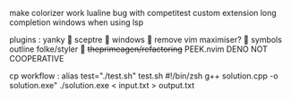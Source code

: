 make colorizer work
lualine bug with competitest custom extension
long completion windows when using lsp

plugins :
yanky    
sceptre  
windows     remove vim maximiser? 
symbols outline
folke/styler  
~~theprimeagen/refactoring~~
PEEK.nvim  DENO NOT COOPERATIVE


cp workflow :
alias test="./test.sh"
test.sh
#!/bin/zsh
g++ solution.cpp -o solution.exe"
./solution.exe < input.txt > output.txt
